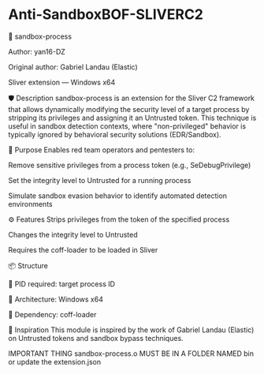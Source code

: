 # Anti-SandboxBOF-SLIVERC2
🧪 sandbox-process

Author: yan16-DZ

Original author: Gabriel Landau (Elastic)

Sliver extension — Windows x64

🛡️ Description
sandbox-process is an extension for the Sliver C2 framework that allows dynamically modifying the security level of a target process by stripping its privileges and assigning it an Untrusted token.
This technique is useful in sandbox detection contexts, where "non-privileged" behavior is typically ignored by behavioral security solutions (EDR/Sandbox).

🎯 Purpose
Enables red team operators and pentesters to:

Remove sensitive privileges from a process token (e.g., SeDebugPrivilege)

Set the integrity level to Untrusted for a running process

Simulate sandbox evasion behavior to identify automated detection environments

⚙️ Features
Strips privileges from the token of the specified process

Changes the integrity level to Untrusted

Requires the coff-loader to be loaded in Sliver

📦 Structure

🎯 PID required: target process ID

🧱 Architecture: Windows x64

🔗 Dependency: coff-loader

🧠 Inspiration
This module is inspired by the work of Gabriel Landau (Elastic) on Untrusted tokens and sandbox bypass techniques.

IMPORTANT THING 
sandbox-process.o MUST BE IN A FOLDER NAMED bin or update the extension.json
